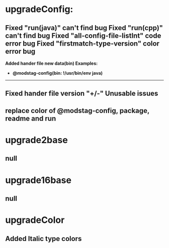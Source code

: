 **upgradeConfig:**
===
Fixed "run(java)" can't find bug
Fixed "run(cpp)" can't find bug
Fixed "all-config-file-listInt" code error bug
Fixed "firstmatch-type-version" color error bug
---
**Added hander file new data(bin) Examples:**
- **@modstag-config(bin: !/usr/bin/env java)**
---
Fixed hander file version "+/-" Unusable issues
---
replace color of @modstag-config, package, readme and run
---
**upgrade2base**
===
null
---
**upgrade16base**
===
null
---
**upgradeColor**
===
Added Italic type colors
---